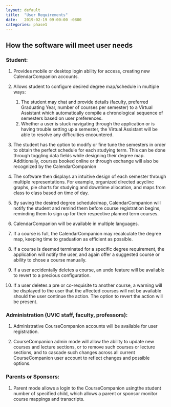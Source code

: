 ```yaml
---
layout: default
title:  "User Requirements"
date:   2019-02-19 09:00:00 -0800
categories: phase1
---
```


## How the software will meet user needs
### Student:
1. Provides mobile or desktop login ability for access, creating new CalendarCompanion accounts.
   
2. Allows student to configure desired degree map/schedule in multiple ways: 
   
   1. The student may chat and provide details (faculty, preferred Graduating Year, number of courses per semester) to a Virtual Assistant which automatically compile a chronological sequence of semesters based on user preferences.
   2. Whether a user is stuck navigating through the application or is having trouble setting up a semester, the Virtual Assistant will be able to resolve any difficulties encountered.
   <p>
3. The student has the option to modify or fine tune the semesters in order to obtain the perfect schedule for each studying term. This can be done through toggling data fields while designing their degree map. Additionally, courses booked online or through exchange will also be recognized by the CalendarCompanion
   
4. The software then displays an intuitive design of each semester through multiple representations. For example, organized directed acyclinc graphs, pie charts for studying and downtime allocation, and maps from class to class based on time of day.
   
5. By saving the desired degree schedule/map, CalendarCompanion will notify the student and remind them before course registration begins, reminding them to sign up for their respective planned term courses.
   
6. CalendarCompanion will be available in multiple languages.

7. If a course is full, the CalendarCompanion may recalculate the degree map, keeping time to graduation as efficient as possible.
   
8. If a course is deemed terminated for a specific degree requirement, the application will notify the user, and again offer a suggested course or ability to chose a course manually.
   
9.  If a user accidentally deletes a course, an undo feature will be available to revert to a precious configuration.
    
10. If a user deletes a pre or co-requisite to another course, a warning will be displayed to the user that the affected courses will not be available should the user continue the action. The option to revert the action will be present.

### Administration (UVIC staff, faculty, professors):
1. Administrative CourseCompanion accounts will be available for user registration.

2. CourseCompanion admin mode will allow the ability to update new courses and lecture sections, or to remove such courses or lecture sections, and to cascade such changes across all current CourseCompanion user account to reflect changes and possible options.

### Parents or Sponsors:
1. Parent mode allows a login to the CourseCompanion usingthe student number of specified child, which allows a parent or sponsor monitor course mappings and transcripts.